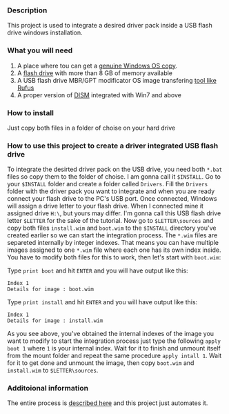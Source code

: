 ### Description
This project is used to integrate a desired driver pack inside a USB flash drive windows installation.

### What you will need
 1. A place where tou can get a [genuine Windows OS copy](https://www.microsoft.com/en-us/software-download/windows10).
 2. A [flash drive](https://www.google.com/search?q=8GB+flash+drive&client=firefox-b-d&source=lnms&tbm=isch&sa=X&ved=0ahUKEwjVuLbgodLhAhUR0aYKHaryAwAQ_AUIDigB&biw=1536&bih=711) with more than 8 GB of memory available
 3. A USB flash drive MBR/GPT modificator OS image transfering [tool like Rufus](https://rufus.ie/)
 4. A proper version of [DISM](https://docs.microsoft.com/en-us/windows-hardware/manufacture/desktop/dism---deployment-image-servicing-and-management-technical-reference-for-windows) integrated with Win7 and above
 
### How to install
Just copy both files in a folder of choise on your hard drive

### How to use this project to create a driver integrated USB flash drive
To integrate the desirted driver pack on the USB drive, you need both `*.bat`
files so copy them to the folder of choise. I am gonna call it `$INSTALL`.
Go to your `$INSTALL` folder and create a folder called `Drivers`.
Fill the `Drivers` folder with the driver pack you want to integrate
and when you are ready connect your flash drive to the PC's USB port.
Once connected, Windows will assign a drive letter to your flash drive.
When I connected mine it assigned drive `H:\`, but yours may differ.
I'm gonna call this USB flash drive letter `$LETTER` for the sake of the tutorial.
Now go to `$LETTER\sources` and copy both files `install.wim` and `boot.wim` to the
`$INSTALL` directory you've created earlier so we can start the integration process.
The `*.wim` files are separeted internally by integer indexes. That means you can
have multiple images assigned to one `*.wim` file where each one has its own index inside.
You have to modify both files for this to work, then let's start with `boot.wim`:

Type `print boot` and hit `ENTER` and you will have output like this:

```
Index 1
Details for image : boot.wim
```

Type `print install` and hit `ENTER` and you will have output like this:

```
Index 1
Details for image : install.wim
```

As you see above, you've obtained the internal indexes of the image you want to modify
to start the integration process just type the following `apply boot 1` where `1` is
your internal index. Wait for it to finish and unmount itself from the mount folder
and repeat the same procedure `apply intall 1`. Wait for it to get done and unmount
the image, then copy `boot.wim` and `install.wim` to `$LETTER\sources`.

### Additoional information
The entire process is [described here](https://docs.microsoft.com/en-us/windows-hardware/manufacture/desktop/mount-and-modify-a-windows-image-using-dism) and this project just automates it.

